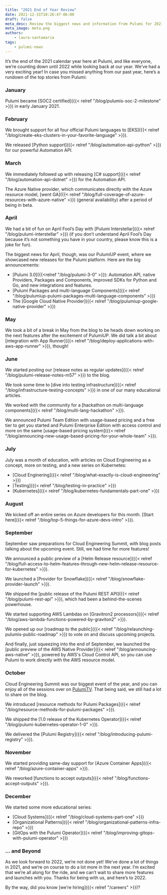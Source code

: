 ```yaml
---
title: "2021 End of Year Review"
date: 2021-12-31T10:26:47-06:00
draft: false
meta_desc: Review the biggest news and information from Pulumi for 2021.
meta_image: meta.png
authors:
    - laura-santamaria
tags:
    - pulumi-news
---
```


It’s the end of the 2021 calendar year here at Pulumi, and like everyone, we’re counting down until 2022 while looking back at our year. We’ve had a very exciting year! In case you missed anything from our past year, here’s a rundown of the top stories from Pulumi:

### January

Pulumi became [SOC2 certified]({{< relref "/blog/pulumis-soc-2-milestone" >}}) in early January 2021.

### February

We brought support for all four official Pulumi languages to [EKS]({{< relref "/blog/create-eks-clusters-in-your-favorite-language" >}}).

We released [Python support]({{< relref "/blog/automation-api-python" >}}) for our powerful Automation API.

### March

We immediately followed up with releasing [C# support]({{< relref "/blog/automation-api-dotnet" >}}) for the Automation API.

The Azure Native provider, which communicates directly with the Azure resource model, [went GA]({{< relref "/blog/full-coverage-of-azure-resources-with-azure-native" >}}) (general availability) after a period of being in beta.

### April

We had a bit of fun on April Fool’s Day with [Pulumi Interstellar]({{< relref "/blog/pulumi-interstellar" >}}) (if you don’t understand April Fool’s Day because it’s not something you have in your country, please know this is a joke for fun).

The biggest news for April, though, was our PulumiUP event, where we showcased new releases for the Pulumi platform. Here are the big announcements:

* [Pulumi 3.0]({{<relref "/blog/pulumi-3-0" >}}): Automation API, native Providers, Packages and Components, improved SDKs for Python and Go, and new integrations and features.
* [Pulumi Packages and multi-language Components]({{< relref "/blog/pulumiup-pulumi-packages-multi-language-components" >}})
* The [Google Cloud Native Provider]({{< relref "/blog/pulumiup-google-native-provider" >}})

### May

We took a bit of a break in May from the blog to be heads down working on the next features after the excitement of PulumiUP. We did talk a bit about [integration with App Runner]({{< relref "/blog/deploy-applications-with-aws-app-runner" >}}), though!

### June

We started posting our [release notes as regular updates]({{< relref "/blog/pulumi-release-notes-m57" >}}) to the blog.

We took some time to [dive into testing infrastructure]({{< relref "/blog/infrastructure-testing-concepts" >}}) in one of our many educational articles.

We worked with the community for a [hackathon on multi-language components]({{< relref "/blog/multi-lang-hackathon" >}}).

We announced Pulumi Team Edition with usage-based pricing and a free tier to get you started and Pulumi Enterprise Edition with access control and more on the same [usage-based pricing system]({{< relref "/blog/announcing-new-usage-based-pricing-for-your-whole-team" >}}).

### July

July was a month of education, with articles on Cloud Engineering as a concept, more on testing, and a new series on Kubernetes:

* [Cloud Enginering]({{< relref "/blog/what-exactly-is-cloud-engineering" >}})
* [Testing]({{< relref "/blog/testing-in-practice" >}})
* [Kubernetes]({{< relref "/blog/kubernetes-fundamentals-part-one" >}})

### August

We kicked off an entire series on Azure developers for this month. [Start here]({{< relref "/blog/top-5-things-for-azure-devs-intro" >}}).

### September

September saw preparations for Cloud Engineering Summit, with blog posts talking about the upcoming event. Still, we had time for more features!

We announced a public preview of a [Helm Release resource]({{< relref "/blog/full-access-to-helm-features-through-new-helm-release-resource-for-kubernetes" >}}).

We launched a [Provider for Snowflake]({{< relref "/blog/snowflake-provider-launch" >}}).

We shipped the [public release of the Pulumi REST API]({{< relref "/blog/pulumi-rest-api" >}}), which had been a behind-the-scenes powerhouse.

We started supporting AWS Lambdas on [Gravitron2 processors]({{< relref "/blog/aws-lambda-functions-powered-by-graviton2" >}}).

We opened up our [roadmap to the public]({{< relref "/blog/relaunching-pulumis-public-roadmap" >}}) to vote on and discuss upcoming projects.

And finally, just squeezing into the end of September, we launched the [public preview of the AWS Native Provider]({{< relref "/blog/announcing-aws-native" >}}), powered by AWS's Cloud Control API, so you can use Pulumi to work directly with the AWS resource model.

### October

Cloud Engineering Summit was our biggest event of the year, and you can enjoy all of the sessions over on [PulumiTV](https://youtube.com/playlist?list=PLyy8Vx2ZoWlodkVaCTO3Y-3vya68J2c6y). That being said, we still had a lot to share on the blog.

We introduced [resource methods for Pulumi Packages]({{< relref "/blog/resource-methods-for-pulumi-packages" >}}).

We shipped the [1.0 release of the Kubernetes Operator]({{< relref "/blog/pulumi-kubernetes-operator-1-0" >}}).

We delivered the [Pulumi Registry]({{< relref "/blog/introducing-pulumi-registry" >}}).

### November

We started providing same-day support for [Azure Container Apps]({{< relref "/blog/azure-container-apps" >}}).

We reworked [functions to accept outputs]({{< relref "/blog/functions-accept-outputs" >}}).

### December

We started some more educational series:

* [Cloud Systems]({{< relref "/blog/cloud-systems-part-one" >}})
* [Organizational Patterns]({{< relref "/blog/organizational-patterns-infra-repo" >}})
* [GitOps with the Pulumi Operator]({{< relref "/blog/improving-gitops-with-pulumi-operator" >}})

### … and Beyond

As we look forward to 2022, we’re not done yet! We’ve done a lot of things in 2021, and we’re on course to do a lot more in the next year. I’m excited that we’re all along for the ride, and we can’t wait to share more features and launches with you. Thanks for being with us, and here’s to 2022.

By the way, did you know [we’re hiring]({{< relref "/careers" >}})?
